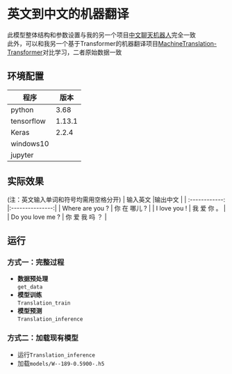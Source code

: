 # 英文到中文的机器翻译
此模型整体结构和参数设置与我的另一个项目[中文聊天机器人](https://github.com/jiayiwang5/Chinese-ChatBot)完全一致<br>
此外，可以和我另一个基于Transformer的机器翻译项目[MachineTranslation-Transformer](https://github.com/jiayiwang5/MachineTranslation-Transformer)对比学习，二者原始数据一致
## 环境配置
| 程序         | 版本      |
| ---------- | ------- |
| python     | 3.68    |
| tensorflow | 1.13.1  |
| Keras      | 2.2.4   |
| windows10  |         |
| jupyter    |         |
## 实际效果
(注：英文输入单词和符号均需用空格分开)
| 输入英文 |输出中文  |
| :------------: |:---------------:|
| Where are you ?      | 你 在 哪儿 ? |
| I love you !      |  我 爱 你 。       |
| Do you love me ?  |  你 爱 我 吗 ？       |

## 运行
### 方式一：完整过程
- **数据预处理**<br>
  `get_data`<br>
- **模型训练**<br>
  `Translation_train`<br>
- **模型预测**<br>
  `Translation_inference`<br>
### 方式二：加载现有模型
- 运行`Translation_inference`<br>
- 加载`models/W--189-0.5900-.h5` 
